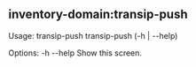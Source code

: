 ## inventory-domain:transip-push

Usage:
  transip-push
  transip-push (-h | --help)

Options:
  -h --help     Show this screen.
